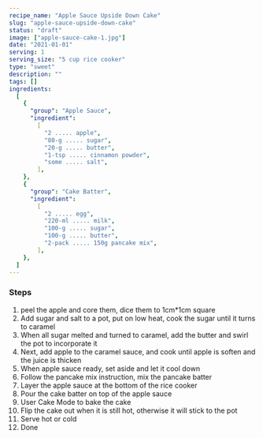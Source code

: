 ```yaml
---
recipe_name: "Apple Sauce Upside Down Cake"
slug: "apple-sauce-upside-down-cake"
status: "draft"
image: ["apple-sauce-cake-1.jpg"]
date: "2021-01-01"
serving: 1
serving_size: "5 cup rice cooker"
type: "sweet"
description: ""
tags: []
ingredients:
  [
    {
      "group": "Apple Sauce",
      "ingredient":
        [
          "2 ..... apple",
          "80-g ..... sugar",
          "20-g ..... butter",
          "1-tsp ..... cinnamon powder",
          "some ..... salt",
        ],
    },
    {
      "group": "Cake Batter",
      "ingredient":
        [
          "2 ..... egg",
          "220-ml ..... milk",
          "100-g ..... sugar",
          "100-g ..... butter",
          "2-pack ..... 150g pancake mix",
        ],
    },
  ]
---
```


### Steps

1. peel the apple and core them, dice them to 1cm\*1cm square
2. Add sugar and salt to a pot, put on low heat, cook the sugar until it turns to caramel
3. When all sugar melted and turned to caramel, add the butter and swirl the pot to incorporate it
4. Next, add apple to the caramel sauce, and cook until apple is soften and the juice is thicken
5. When apple sauce ready, set aside and let it cool down
6. Follow the pancake mix instruction, mix the pancake batter
7. Layer the apple sauce at the bottom of the rice cooker
8. Pour the cake batter on top of the apple sauce
9. User Cake Mode to bake the cake
10. Flip the cake out when it is still hot, otherwise it will stick to the pot
11. Serve hot or cold
12. Done

